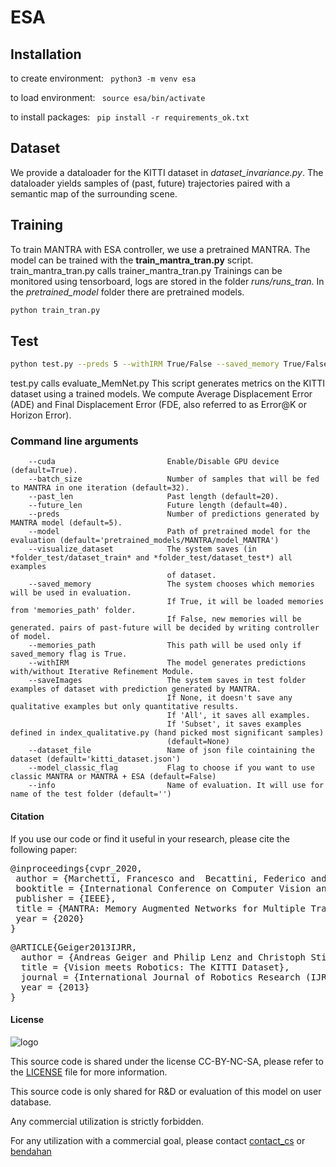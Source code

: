# ESA


## Installation
to create environment: ``` python3 -m venv esa```

to load environment: ``` source esa/bin/activate```

to install packages: ``` pip install -r requirements_ok.txt```


## Dataset
We provide a dataloader for the KITTI dataset in *dataset_invariance.py*. The dataloader yields samples of (past, future) trajectories paired with a semantic map of the surrounding scene.

## Training
To train MANTRA with ESA controller, we use a pretrained MANTRA. 
The model can be trained with the **train_mantra_tran.py** script. train_mantra_tran.py calls trainer_mantra_tran.py
Trainings can be monitored using tensorboard, logs are stored in the folder *runs/runs_tran*.
In the *pretrained_model* folder there are pretrained models.

```bash
python train_tran.py
```


## Test
```bash
python test.py --preds 5 --withIRM True/False --saved_memory True/False
```
test.py calls evaluate_MemNet.py
This script generates metrics on the KITTI dataset using a trained models. We compute Average Displacement Error (ADE) and Final Displacement Error (FDE, also referred to as Error@K or Horizon Error).

### Command line arguments
```
    --cuda                         Enable/Disable GPU device (default=True).
    --batch_size                   Number of samples that will be fed to MANTRA in one iteration (default=32).
    --past_len                     Past length (default=20).
    --future_len                   Future length (default=40).
    --preds                        Number of predictions generated by MANTRA model (default=5).
    --model                        Path of pretrained model for the evaluation (default='pretrained_models/MANTRA/model_MANTRA')
    --visualize_dataset            The system saves (in *folder_test/dataset_train* and *folder_test/dataset_test*) all examples
                                   of dataset.
    --saved_memory                 The system chooses which memories will be used in evaluation.
                                   If True, it will be loaded memories from 'memories_path' folder.
                                   If False, new memories will be generated. pairs of past-future will be decided by writing controller of model.
    --memories_path                This path will be used only if saved_memory flag is True.
    --withIRM                      The model generates predictions with/without Iterative Refinement Module.
    --saveImages                   The system saves in test folder examples of dataset with prediction generated by MANTRA.
                                   If None, it doesn't save any qualitative examples but only quantitative results.
                                   If 'All', it saves all examples.
                                   If 'Subset', it saves examples defined in index_qualitative.py (hand picked most significant samples)
                                   (default=None)
    --dataset_file                 Name of json file cointaining the dataset (default='kitti_dataset.json')
    --model_classic_flag           Flag to choose if you want to use classic MANTRA or MANTRA + ESA (default=False)
    --info                         Name of evaluation. It will use for name of the test folder (default='')

```


#### Citation

If you use our code or find it useful in your research, please cite the following paper:


<pre class='bibtex'>
@inproceedings{cvpr_2020,
 author = {Marchetti, Francesco and  Becattini, Federico and Seidenari, Lorenzo and Del Bimbo, Alberto},
 booktitle = {International Conference on Computer Vision and Pattern Recognition (CVPR)},
 publisher = {IEEE},
 title = {MANTRA: Memory Augmented Networks for Multiple Trajectory Prediction},
 year = {2020}
}
</pre>

<pre class='bibtex'>
@ARTICLE{Geiger2013IJRR,
  author = {Andreas Geiger and Philip Lenz and Christoph Stiller and Raquel Urtasun},
  title = {Vision meets Robotics: The KITTI Dataset},
  journal = {International Journal of Robotics Research (IJRR)},
  year = {2013}
}
</pre>

#### License

![logo](logo-imra.png)

This source code is shared under the license CC-BY-NC-SA, please refer to the [LICENSE](LICENSE) file for more information.

This source code is only shared for R&D or evaluation of this model on user database.

Any commercial utilization is strictly forbidden.

For any utilization with a commercial goal, please contact [contact_cs](mailto:contact_cs@imra-europe.com) or [bendahan](mailto:bendahan@imra-europe.com)
